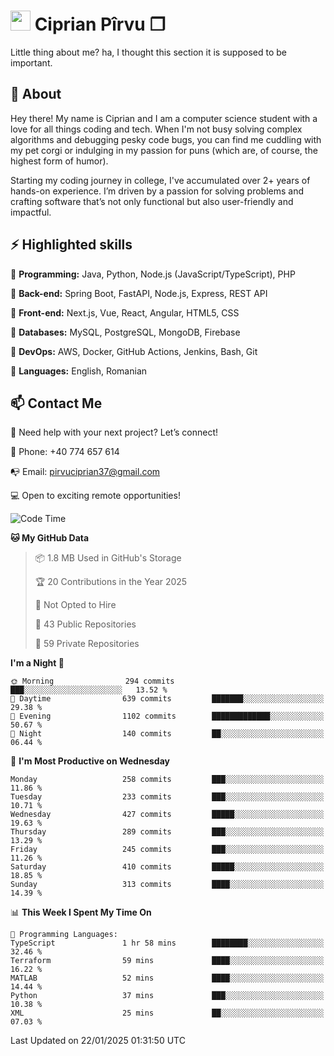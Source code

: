 # <img height="32px" src="https://user-images.githubusercontent.com/74038190/216122041-518ac897-8d92-4c6b-9b3f-ca01dcaf38ee.png"> Ciprian Pîrvu ❐ </h1>

Little thing about me? ha, I thought this section it is supposed to be important.

## 🧐 About

Hey there! My name is Ciprian and I am a computer science student with a love for all things coding and tech. When I'm not busy solving complex algorithms and debugging pesky code bugs, you can find me cuddling with my pet corgi or indulging in my passion for puns (which are, of course, the highest form of humor).

Starting my coding journey in college, I've accumulated over 2+ years of hands-on experience. I’m driven by a passion for solving problems and crafting software that’s not only functional but also user-friendly and impactful.


## ⚡ Highlighted skills

🎯 **Programming:** Java, Python, Node.js (JavaScript/TypeScript), PHP

🎯 **Back-end:** Spring Boot, FastAPI, Node.js, Express, REST API

🎯 **Front-end:** Next.js, Vue, React, Angular, HTML5, CSS

🎯 **Databases:** MySQL, PostgreSQL, MongoDB, Firebase

🎯 **DevOps:** AWS, Docker, GitHub Actions, Jenkins, Bash, Git

🎯 **Languages:** English, Romanian



## 📫 Contact Me

🤝 Need help with your next project? Let’s connect!

📱 Phone: +40 774 657 614

📭 Email: pirvuciprian37@gmail.com


💻 Open to exciting remote opportunities!

<!--START_SECTION:waka-->
![Code Time](http://img.shields.io/badge/Code%20Time-2%2C262%20hrs%2018%20mins-blue)

**🐱 My GitHub Data** 

> 📦 1.8 MB Used in GitHub's Storage 
 > 
> 🏆 20 Contributions in the Year 2025
 > 
> 🚫 Not Opted to Hire
 > 
> 📜 43 Public Repositories 
 > 
> 🔑 59 Private Repositories 
 > 
**I'm a Night 🦉** 

```text
🌞 Morning                294 commits         ███░░░░░░░░░░░░░░░░░░░░░░   13.52 % 
🌆 Daytime                639 commits         ███████░░░░░░░░░░░░░░░░░░   29.38 % 
🌃 Evening                1102 commits        █████████████░░░░░░░░░░░░   50.67 % 
🌙 Night                  140 commits         ██░░░░░░░░░░░░░░░░░░░░░░░   06.44 % 
```
📅 **I'm Most Productive on Wednesday** 

```text
Monday                   258 commits         ███░░░░░░░░░░░░░░░░░░░░░░   11.86 % 
Tuesday                  233 commits         ███░░░░░░░░░░░░░░░░░░░░░░   10.71 % 
Wednesday                427 commits         █████░░░░░░░░░░░░░░░░░░░░   19.63 % 
Thursday                 289 commits         ███░░░░░░░░░░░░░░░░░░░░░░   13.29 % 
Friday                   245 commits         ███░░░░░░░░░░░░░░░░░░░░░░   11.26 % 
Saturday                 410 commits         █████░░░░░░░░░░░░░░░░░░░░   18.85 % 
Sunday                   313 commits         ████░░░░░░░░░░░░░░░░░░░░░   14.39 % 
```


📊 **This Week I Spent My Time On** 

```text
💬 Programming Languages: 
TypeScript               1 hr 58 mins        ████████░░░░░░░░░░░░░░░░░   32.46 % 
Terraform                59 mins             ████░░░░░░░░░░░░░░░░░░░░░   16.22 % 
MATLAB                   52 mins             ████░░░░░░░░░░░░░░░░░░░░░   14.44 % 
Python                   37 mins             ███░░░░░░░░░░░░░░░░░░░░░░   10.38 % 
XML                      25 mins             ██░░░░░░░░░░░░░░░░░░░░░░░   07.03 % 
```


 Last Updated on 22/01/2025 01:31:50 UTC
<!--END_SECTION:waka-->
